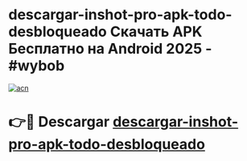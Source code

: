 # descargar-inshot-pro-apk-todo-desbloqueado Скачать APK Бесплатно на Android 2025 - #wybob

[![acn](https://github.com/user-attachments/assets/0f9c940e-d8b0-45ae-aac7-cd30a18b3e1c)](https://apps.freeplayer.one?title=descargar-inshot-pro-apk-todo-desbloqueado&ref=9RF)

# 👉🔴 Descargar [descargar-inshot-pro-apk-todo-desbloqueado](https://apps.freeplayer.one?title=descargar-inshot-pro-apk-todo-desbloqueado&ref=9RF)